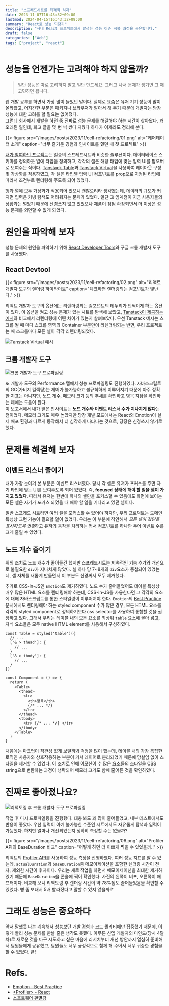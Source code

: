 ```yaml
---
title: "스프레드시트를 최적화 하자"
date: 2023-11-07T16:43:32+09:00
lastmod: 2024-04-15T16:43:32+09:00
summary: "React로 성능 되찾기"
description: "사내 React 프로젝트에서 발생한 성능 이슈 극복 과정을 공유합니다."
draft: false
categories: ["Web"]
tags: ["project", "react"]
---
```


# 성능을 언젠가는 고려해야 하지 않을까?

> 일단 성능은 따로 고려하지 말고 일단 만드세요. 그러고 나서 문제가 생기면 그 때 고민하면 됩니다.

웹 개발 공부를 하면서 가장 많이 들었던 말이다. 실제로 요즘은 유저 기기 성능이 많이 올라왔고, 어지간한 부분은 패키지나 브라우저가 알아서 해 주기 때문에 개발자는 당장 성능에 대한 고려를 할 필요는 없어졌다.  
그런데 회사에서 개발을 하던 중 진짜로 성능 문제를 해결해야 하는 시간이 찾아왔다. 꽤 오래된 일인데, 회고 글을 몇 번 씩 썼다 지웠다 하다가 이제라도 정리해 본다.

{{< figure src="/images/posts/2023/11/cell-refactoring/01.png" alt="레어데이터 소개" caption="너무 즐거운 경험과 인사이트를 줬던 내 첫 프로젝트" >}}

[내가 참여하던 프로젝트](https://raredata.kr/)는 일종의 스프레드시트와 비슷한 솔루션이다. 데이터베이스 스키마를 정의하듯 열에 타입을 정의하고, 각각의 셀은 해당 타입에 맞는 입력 UI를 팝오버로 보여주는 식이다. [Tanstack Table](https://tanstack.com/table/v7/)과 [Tanstack Virtual](https://tanstack.com/virtual/latest)을 사용하여 레이아웃 구성 및 가상화를 적용하였고, 각 셀은 타입별 입력 UI 컴포넌트를 prop으로 지정된 타입에 따라서 조건부로 렌더링해 주도록 되어 있었다.

행과 열에 모두 가상화가 적용되어 있으니 괜찮으리라 생각했는데, 데이터의 규모가 커지면 입력은 커녕 탐색도 어려워지는 문제가 있었다. 일단 그 임계점이 지금 사용자들의 상황과는 멀었기 때문에 신경쓰지 않고 있었으나 제품이 점점 확장되면서 더 이상은 성능 문제를 외면할 수 없게 되었다.

# 원인을 파악해 보자

성능 문제의 원인을 파악하기 위해 [React Developer Tools](https://chrome.google.com/webstore/detail/fmkadmapgofadopljbjfkapdkoienihi)와 구글 크롬 개발자 도구를 사용했다.

## React Devtool

{{< figure src="/images/posts/2023/11/cell-refactoring/02.png" alt="리액트 개발자 도구의 렌더링 하이라이트" caption="체크하면 렌더링되는 컴포넌트가 빛난다." >}}

리액트 개발자 도구의 옵션에는 리렌더링되는 컴포넌트의 테두리가 반짝이게 하는 옵션이 있다. 이 옵션을 켜고 성능 문제가 있는 시트를 탐색해 보았고, [Tanstack이 제공하는 예시](https://tanstack.com/virtual/latest/docs/framework/react/examples/table)와 비교해서 리렌더링에 어떤 차이가 있는지 살펴보았다. 우선 Tanstack 예시는 스크롤 될 때 마다 스크롤 영역의 Container 부분만이 리렌더링되는 반면, 우리 프로젝트는 매 스크롤마다 모든 셀이 각각 리렌더링되었다.

![Tanstack Virtual 예시](/images/posts/2023/11/cell-refactoring/04.png)

## 크롬 개발자 도구

![크롬 개발자 도구 프로파일링](/images/posts/2023/11/cell-refactoring/03.png)

또 개발자 도구의 Performance 탭에서 성능 프로파일링도 진행하였다. 자바스크립트의 GC(가비지 컬렉팅)는 제어가 불가능하고 불규칙하게 이루어지기 때문에 아주 정확한 지표는 아니지만, 노드 개수, 메모리 크기 등의 추세를 확인하고 병목 지점을 확인하는 데에는 도움이 된다.  
이 보고서에서 내가 얻은 인사이트는 **노드 개수와 이벤트 리스너 수가 지나치게 많다**는 점이었다. 메모리 크기도 매우 높았지만 당장 개발 모드에서는 React와 Emotion이 실제 배포 환경과 다르게 동작해서 더 심각하게 나타나는 것으로, 당장은 신경쓰지 않기로 했다.

# 문제를 해결해 보자

## 이벤트 리스너 줄이기

내가 가장 눈여겨 본 부분은 이벤트 리스너였다. 당시 각 셀은 유저가 포커스를 주면 자기 타입에 맞는 UI를 보여주도록 되어 있었다. 즉, **focused 상태에 해야 할 일을 셀이 가지고 있었다**. 따라서 유저는 한번에 하나의 셀만을 포커스할 수 있음에도 화면에 보이는 모든 셀은 자기가 포커스 되었을 때 해야 할 일을 기다리고 있던 셈이다.

일반 스프레드 시트라면 여러 셀을 포커스할 수 있어야 하지만, 우리 프로덕트는 도메인 특성상 그런 기능이 필요할 일이 없었다. 우리는 이 부분에 착안해서 *모든 셀이 값만을 표시하도록 변경*하고 유저의 동작을 처리하는 커서 컴포넌트를 하나만 두어 이벤트 수를 크게 줄일 수 있었다.

## 노드 개수 줄이기

위의 조치로 노드 개수가 줄어들긴 했지만 스프레드시트는 지속적인 기능 추가와 개선으로 불필요한 `div`가 지나치게 많았다. 셀 하나 당 7~8개의 `div`요소가 중첩되어 있었는데, 셀 자체를 새롭게 만들면서 이 부분도 신경써서 모두 제거했다.

추가로 CSS-in-JS인 `Emotion`도 제거하였다. 노드 수가 줄어들었어도 테이블 특성상 매우 많은 HTML 요소를 렌더링해야 하는데, CSS-in-JS를 사용한다면 그 각각의 요소에 대해 자바스크립트를 통한 스타일링이 이루어져야 한다. `Emotion`의 [Best Practice](https://emotion.sh/docs/best-practices) 문서에서도 렌더링해야 하는 styled component 수가 많은 경우, 모든 HTML 요소를 각각의 styled component로 정의하기보다 css selector를 사용하여 통합할 것을 권장하고 있다. 그래서 우리는 테이블 내의 모든 요소를 최상위 `table` 요소에 몰아 넣고, 자식 요소들은 모두 native HTML element를 사용해서 구성하였다.

```tsx
const Table = styled('table')({
  // ...
  ['& > thead']: {
    // ...
  }
  ['& > tbody']: {
    // ...
  }
})

const Component = () => {
  return (
    <Table>
      <thead>
        <tr>
          <th>항목</th>
          {/* ... */}
        </tr>
      </thead>
      <tbody>
        <tr> {/* ... */} </tr>
      </tbody>
    </Table>
  )
}
```

처음에는 마크업이 직관성 없게 보일까봐 걱정을 많이 했는데, 테이블 내의 가장 복잡한 로직인 사용자와 상호작용하는 부분이 커서 레이어로 분리되었기 때문에 망설임 없이 스타일을 제거할 수 있었다. 이 조치로 인해 이모션이 수 많은 요소들의 스타일을 CSS string으로 변환하는 과정이 생략되어 메모리 크기도 함께 줄어든 것을 확인하였다.

# 진짜로 좋아졌나요?

![리팩토링 후 크롬 개발자 도구 프로파일링](/images/posts/2023/11/cell-refactoring/05.png)

작업 후 다시 프로파일링을 진행했다. 대충 봐도 꽤 많이 줄어들었고, 내부 테스트에서도 반응이 좋았다. 우선 입력이 아예 불가능한 수준인 시트에서도 자유롭게 탐색과 입력이 가능했다. 하지만 얼마나 개선되었는지 정확히 측정할 수는 없을까?

{{< figure src="/images/posts/2023/11/cell-refactoring/06.png" alt="Profiler API의 BaseDuration 비교" caption="어떻게 하면 더 이쁘게 찍을 수 있었을까.." >}}

리액트의 [Profiler API](https://react.dev/reference/react/Profiler)를 사용하여 성능 측정을 진행하였다. 여러 성능 지표를 알 수 있는데, `actualDuration`과 `baseDuration`중 메모이제이션을 포함한 렌더링 시간이 전자, 제외한 시간이 후자이다. 우리는 새로 작업을 하면서 메모이제이션을 최대한 제거하였기 때문에 `BaseDuration`을 콘솔에 찍어 확인했다.
사진의 왼쪽이 비포, 오른쪽이 애프터이다. 비교해 보니 리팩토링 후 렌더링 시간이 약 78%정도 줄어들었음을 확인할 수 있었다. 뻥 좀 보태서 5배 빨라졌다고 말할 수 있지 않을까!?

# 그래도 성능은 중요하다

앞서 말했듯 나는 계속해서 성능보단 개발 경험과 코드 퀄리티에만 집중했기 때문에, 이렇게 빨리 성능 문제를 만날 줄은 생각도 못했다. 아무튼 신입 개발자의 마인드(당시 4달차)로 새로운 것을 마구 시도하고 싶은 마음에 리서치부터 개선 방안까지 열심히 준비해서 팀원들에게 공유했고, 팀원들도 너무 긍정적으로 함께 해 주어서 너무 귀중한 경험을 할 수 있었다. 끝!

# Refs.

- [Emotion - Best Practice](https://emotion.sh/docs/best-practices)
- [\<Profiler\> - React](https://react.dev/reference/react/Profiler)
- [소프트웨어 환멸감](https://tonsky.me/blog/disenchantment/ko/)
